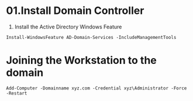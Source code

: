 # 01.Install Domain Controller

1. Install the Active Directory Windows Feature

```shell
Install-WindowsFeature AD-Domain-Services -IncludeManagementTools
```

# Joining the Workstation to the domain



```
Add-Computer -Domainname xyz.com -Credential xyz\Administrator -Force -Restart
```
